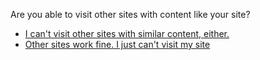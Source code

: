 <p>Are you able to visit other sites with content like your site?</p><blockquote></blockquote><p><ul>
<li><a href="../similar_content_censored_end">I can&#39;t visit other sites with similar content, either.</a></li>
<li><a href="../loading_intermittently">Other sites work fine. I just can&#39;t visit my site</a></li>
</ul>
</p>
